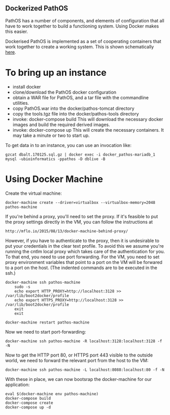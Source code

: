 ## Dockerized PathOS

PathOS has a number of components, and elements of configuration
that all have to work together to build a functioning system. Using
Docker makes this easier.

Dockerised PathOS is implemented as a set of cooperating containers that work together to create a working
system. This is shown schematically [here](https://github.com/PapenfussLab/PathOS/tree/master/Dockish-PathOS/Containers.png).

# To bring up an instance

- install docker
- clone/download the PathOS docker configuration
- obtain a WAR file for PathOS,
  and a tar file with the commandline utilities.
- copy PathOS.war into the docker/pathos-tomcat directory
- copy the tools.tgz file into the docker/pathos-tools directory
- invoke: docker-compose build
  This will download the necessary docker images and build the
  required derived images.
- invoke: docker-compose up
  This will create the necessary containers.
  It may take a minute or two to start up.


To get data in to an instance, you can use an invocation like:

    gzcat dbalt.170125.sql.gz | docker exec -i docker_pathos-mariadb_1 mysql -ubioinformatics -ppathos -D dblive -B

# Using Docker Machine

Create the virtual machine:

    docker-machine create --driver=virtualbox --virtualbox-memory=2048 pathos-machine

If you're behind a proxy, you'll need to set the proxy. If it's
feasible to put the proxy settings directly in the VM, you can
follow the instructions at

    http://mflo.io/2015/08/13/docker-machine-behind-proxy/

However, if you have to authenticate to the proxy, then it is
undesirable to put your credentials in the clear text profile. To
avoid this we assume you're running the cntlm local proxy which
takes care of the authentication for you. To that end, you need to
use port forwarding. For the VM, you need to set proxy environment
variables that point to a port on the VM will be forwared to a port
on the host. (The indented commands are to be executed in the ssh.)

    docker-machine ssh pathos-machine
        sudo -s
        echo export HTTP_PROXY=http://localhost:3128 >> /var/lib/boot2docker/profile
        echo export HTTPS_PROXY=http://localhost:3128 >> /var/lib/boot2docker/profile
        exit
        exit

    docker-machine restart pathos-machine

Now we need to start port-forwarding:
    
    docker-machine ssh pathos-machine -R localhost:3128:localhost:3128 -f -N

Now to get the HTTP port 80, or HTTPS port 443 visible to the outside world, we 
need to forward the relevant port from the host to the VM:

    docker-machine ssh pathos-machine -L localhost:8088:localhost:80 -f -N

With these in place, we can now bootsrap the docker-machine for our application:

    eval $(docker-machine env pathos-machine)
    docker-compose build
    docker-compose create
    docker-compose up -d

